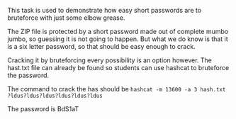 This task is used to demonstrate how easy short passwords are to bruteforce with just some elbow grease.

The ZIP file is protected by a short password made out of complete mumbo jumbo, so guessing it is not going to happen. But what we do know is that it is a six letter password, so that should be easy enough to crack.

Cracking it by bruteforcing every possibility is an option however. The hast.txt file can already be found so students can use hashcat to bruteforce the password.

The command to crack the has should be ```hashcat -m 13600 -a 3 hash.txt ?ldus?ldus?ldus?ldus?ldus?ldus```

The password is BdS1aT